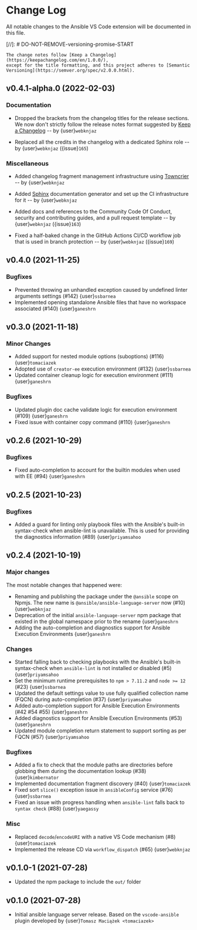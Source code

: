 <!-- markdownlint-disable no-duplicate-heading no-multiple-blanks -->
# Change Log

All notable changes to the Ansible VS Code extension will be documented in this file.

[//]: # DO-NOT-REMOVE-versioning-promise-START

```{note}
The change notes follow [Keep a Changelog](https://keepachangelog.com/en/1.0.0/),
except for the title formatting, and this project adheres to [Semantic
Versioning](https://semver.org/spec/v2.0.0.html).
```

<!--
Do *NOT* manually add changelog entries here!
This changelog is managed by Towncrier and is built at release time.
See https://als.rtfd.io/en/latest/contributing/guidelines#adding-change-notes-with-your-prs
for details. Or read
https://github.com/ansible/ansible-language-server/tree/main/docs/changelog-fragments.d#adding-change-notes-with-your-prs
-->

<!-- towncrier release notes start -->


## v0.4.1-alpha.0 (2022-02-03)

### Documentation

* Dropped the brackets from the changelog titles for the release sections.
  We now don't strictly follow the release notes format suggested by
  [Keep a Changelog][keepachangelog] -- by {user}`webknjaz`

  [keepachangelog]: https://keepachangelog.com/en/1.1.0/
  ({issue}`164`)
* Replaced all the credits in the changelog with a dedicated Sphinx role
  -- by {user}`webknjaz`
  ({issue}`165`)

### Miscellaneous

* Added changelog fragment management infrastructure using [Towncrier][towncrier]
  -- by {user}`webknjaz`

  [towncrier]: https://github.com/twisted/towncrier
  ({issue}`158`,
  {issue}`198`,
  {issue}`201`,
  {issue}`202`,
  {issue}`204`,
  {issue}`208`)
* Added [Sphinx][sphinx] documentation generator and set up the CI
  infrastructure for it -- by {user}`webknjaz`

  [sphinx]: https://github.com/twisted/towncrier
  ({issue}`161`)
* Added docs and references to the Community Code Of Conduct, security and
  contributing guides, and a pull request template -- by {user}`webknjaz`
  ({issue}`163`)
* Fixed a half-baked change in the GitHub Actions CI/CD workflow job
  that is used in branch protection -- by {user}`webknjaz`
  ({issue}`169`)


## v0.4.0 (2021-11-25)

### Bugfixes

* Prevented throwing an unhandled exception caused by undefined linter
  arguments settings (#142) {user}`ssbarnea`
* Implemented opening standalone Ansible files that have no workspace
  associated (#140) {user}`ganeshrn`

## v0.3.0 (2021-11-18)

### Minor Changes

* Added support for nested module options (suboptions) (#116)
  {user}`tomaciazek`
* Adopted use of `creator-ee` execution environment (#132)
  {user}`ssbarnea`
* Updated container cleanup logic for execution environment (#111)
  {user}`ganeshrn`

### Bugfixes

* Updated plugin doc cache validate logic for execution environment (#109)
  {user}`ganeshrn`
* Fixed issue with container copy command (#110) {user}`ganeshrn`

## v0.2.6 (2021-10-29)

### Bugfixes

* Fixed auto-completion to account for the builtin modules when used
  with EE (#94) {user}`ganeshrn`

## v0.2.5 (2021-10-23)

### Bugfixes

* Added a guard for linting only playbook files with the Ansible's
  built-in syntax-check when ansible-lint is unavailable. This is used for
  providing the diagnostics information (#89) {user}`priyamsahoo`

## v0.2.4 (2021-10-19)

### Major changes

The most notable changes that happened were:

* Renaming and publishing the package under the `@ansible` scope on
  Npmjs. The new name is `@ansible/ansible-language-server` now
  (#10) {user}`webknjaz`
* Deprecation of the initial `ansible-language-server` npm package that
  existed in the global namespace prior to the rename {user}`ganeshrn`
* Adding the auto-completion and diagnostics support for Ansible
  Execution Environments {user}`ganeshrn`

### Changes

* Started falling back to checking playbooks with the Ansible's built-in
  syntax-check when `ansible-lint` is not installed or disabled (#5)
  {user}`priyamsahoo`
* Set the minimum runtime prerequisites to `npm > 7.11.2` and
  `node >= 12` (#23) {user}`ssbarnea`
* Updated the default settings value to use fully qualified collection
  name (FQCN) during auto-completion (#37) {user}`priyamsahoo`
* Added auto-completion support for Ansible Execution Environments
  (#42 #54 #55) {user}`ganeshrn`
* Added diagnostics support for Ansible Execution Environments (#53)
  {user}`ganeshrn`
* Updated module completion return statement to support sorting as per
  FQCN (#57) {user}`priyamsahoo`

### Bugfixes

* Added a fix to check that the module paths are directories before
  globbing them during the documentation lookup (#38)
  {user}`kimbernator`
* Implemented documentation fragment discovery (#40) {user}`tomaciazek`
* Fixed sort `slice()` exception issue in `ansibleConfig` service (#76)
  {user}`ssbarnea`
* Fixed an issue with progress handling when `ansible-lint` falls back
  to `syntax check` (#88) {user}`yaegassy`

### Misc

* Replaced `decode`/`encodeURI` with a native VS Code mechanism (#8)
  {user}`tomaciazek`
* Implemented the release CD via `workflow_dispatch` (#65)
  {user}`webknjaz`

## v0.1.0-1 (2021-07-28)

* Updated the npm package to include the `out/` folder

## v0.1.0 (2021-07-28)

* Initial ansible language server release. Based on the `vscode-ansible` plugin
  developed by {user}`Tomasz Maciążek <tomaciazek>`
